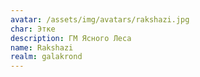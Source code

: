 ```yaml
---
avatar: /assets/img/avatars/rakshazi.jpg
char: Этке
description: ГМ Ясного Леса
name: Rakshazi
realm: galakrond
---
```

